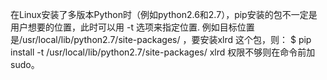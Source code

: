 在Linux安装了多版本Python时（例如python2.6和2.7），pip安装的包不一定是用户想要的位置，此时可以用 -t 选项来指定位置.
例如目标位置是/usr/local/lib/python2.7/site-packages/ ，要安装xlrd 这个包，则： $ pip install
-t /usr/local/lib/python2.7/site-packages/ xlrd 权限不够则在命令前加sudo。

